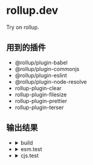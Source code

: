 # rollup.dev

Try on rollup.

## 用到的插件

-   @rollup/plugin-babel
-   @rollup/plugin-commonjs
-   @rollup/plugin-eslint
-   @rollup/plugin-node-resolve
-   rollup-plugin-clear
-   rollup-plugin-filesize
-   rollup-plugin-prettier
-   rollup-plugin-terser

## 输出结果

-   <details>
    <summary>build</summary>

    ```js
    > Executing task: npm run build <
    ```


    > rollup.dev@1.0.0 build
    > rollup -c
    
    cleared:  ${Your Workspace Folder}\rollup.dev\dist
    
    src/raw.main.js → dist/raw.main.src.ncp.mjs, dist/raw.main.src.ncp.cjs, dist/raw.main.min.ncp.mjs, dist/raw.main.min.ncp.cjs...
    ┌────────────────────────────────────────────┐
    │                                            │
    │   Destination: dist/raw.main.src.ncp.mjs   │
    │   Bundle Size:  218 B                      │
    │   Minified Size:  163 B                    │
    │   Gzipped Size:  127 B                     │
    │                                            │
    └────────────────────────────────────────────┘
    ┌────────────────────────────────────────────┐
    │                                            │
    │   Destination: dist/raw.main.src.ncp.cjs   │
    │   Bundle Size:  943 B                      │
    │   Minified Size:  456 B                    │
    │   Gzipped Size:  279 B                     │
    │                                            │
    └────────────────────────────────────────────┘
    ┌────────────────────────────────────────────┐
    │                                            │
    │   Destination: dist/raw.main.min.ncp.mjs   │
    │   Bundle Size:  93 B                       │
    │   Minified Size:  92 B                     │
    │   Gzipped Size:  100 B                     │
    │                                            │
    └────────────────────────────────────────────┘
    ┌────────────────────────────────────────────┐
    │                                            │
    │   Destination: dist/raw.main.min.ncp.cjs   │
    │   Bundle Size:  457 B                      │
    │   Minified Size:  456 B                    │
    │   Gzipped Size:  279 B                     │
    │                                            │
    └────────────────────────────────────────────┘
    created dist/raw.main.src.ncp.mjs, dist/raw.main.src.ncp.cjs, dist/raw.main.min.ncp.mjs, dist/raw.main.min.ncp.cjs in 1.5s
    
    src/api.main.js → dist/api.main.src.ncp.mjs, dist/api.main.src.ncp.cjs, dist/api.main.min.ncp.mjs, dist/api.main.min.ncp.cjs...
    ┌────────────────────────────────────────────┐
    │                                            │
    │   Destination: dist/api.main.src.ncp.mjs   │
    │   Bundle Size:  924 B                      │
    │   Minified Size:  631 B                    │
    │   Gzipped Size:  343 B                     │
    │                                            │
    └────────────────────────────────────────────┘
    ┌────────────────────────────────────────────┐
    │                                            │
    │   Destination: dist/api.main.src.ncp.cjs   │
    │   Bundle Size:  1.68 KB                    │
    │   Minified Size:  789 B                    │
    │   Gzipped Size:  429 B                     │
    │                                            │
    └────────────────────────────────────────────┘
    ┌────────────────────────────────────────────┐
    │                                            │
    │   Destination: dist/api.main.min.ncp.mjs   │
    │   Bundle Size:  426 B                      │
    │   Minified Size:  421 B                    │
    │   Gzipped Size:  267 B                     │
    │                                            │
    └────────────────────────────────────────────┘
    ┌────────────────────────────────────────────┐
    │                                            │
    │   Destination: dist/api.main.min.ncp.cjs   │
    │   Bundle Size:  790 B                      │
    │   Minified Size:  785 B                    │
    │   Gzipped Size:  429 B                     │
    │                                            │
    └────────────────────────────────────────────┘
    created dist/api.main.src.ncp.mjs, dist/api.main.src.ncp.cjs, dist/api.main.min.ncp.mjs, dist/api.main.min.ncp.cjs in 622ms
    
    src/raw.main.js → dist/raw.main.src.mjs, dist/raw.main.src.cjs, dist/raw.main.min.mjs, dist/raw.main.min.cjs...
    ┌────────────────────────────────────────┐
    │                                        │
    │   Destination: dist/raw.main.src.mjs   │
    │   Bundle Size:  218 B                  │
    │   Minified Size:  163 B                │
    │   Gzipped Size:  127 B                 │
    │                                        │
    └────────────────────────────────────────┘
    ┌────────────────────────────────────────┐
    │                                        │
    │   Destination: dist/raw.main.src.cjs   │
    │   Bundle Size:  846 B                  │
    │   Minified Size:  418 B                │
    │   Gzipped Size:  270 B                 │
    │                                        │
    └────────────────────────────────────────┘
    ┌────────────────────────────────────────┐
    │                                        │
    │   Destination: dist/raw.main.min.mjs   │
    │   Bundle Size:  93 B                   │
    │   Minified Size:  92 B                 │
    │   Gzipped Size:  100 B                 │
    │                                        │
    └────────────────────────────────────────┘
    ┌────────────────────────────────────────┐
    │                                        │
    │   Destination: dist/raw.main.min.cjs   │
    │   Bundle Size:  419 B                  │
    │   Minified Size:  418 B                │
    │   Gzipped Size:  270 B                 │
    │                                        │
    └────────────────────────────────────────┘
    created dist/raw.main.src.mjs, dist/raw.main.src.cjs, dist/raw.main.min.mjs, dist/raw.main.min.cjs in 630ms
    
    src/api.main.js → dist/api.main.src.mjs, dist/api.main.src.cjs, dist/api.main.min.mjs, dist/api.main.min.cjs...
    ┌────────────────────────────────────────┐
    │                                        │
    │   Destination: dist/api.main.src.mjs   │
    │   Bundle Size:  18.82 KB               │
    │   Minified Size:  8.63 KB              │
    │   Gzipped Size:  3.07 KB               │
    │                                        │
    └────────────────────────────────────────┘
    ┌────────────────────────────────────────┐
    │                                        │
    │   Destination: dist/api.main.src.cjs   │
    │   Bundle Size:  21.46 KB               │
    │   Minified Size:  6.09 KB              │
    │   Gzipped Size:  2.64 KB               │
    │                                        │
    └────────────────────────────────────────┘
    ┌────────────────────────────────────────┐
    │                                        │
    │   Destination: dist/api.main.min.mjs   │
    │   Bundle Size:  5.79 KB                │
    │   Minified Size:  5.7 KB               │
    │   Gzipped Size:  2.49 KB               │
    │                                        │
    └────────────────────────────────────────┘
    ┌────────────────────────────────────────┐
    │                                        │
    │   Destination: dist/api.main.min.cjs   │
    │   Bundle Size:  6.09 KB                │
    │   Minified Size:  6.02 KB              │
    │   Gzipped Size:  2.6 KB                │
    │                                        │
    └────────────────────────────────────────┘
    created dist/api.main.src.mjs, dist/api.main.src.cjs, dist/api.main.min.mjs, dist/api.main.min.cjs in 1.6s
    ```
    
    </details>

-   <details>
    <summary>esm.test</summary>

    ```js
    > Executing task: npm run esm.test <

    > rollup.dev@1.0.0 esm.test
    > node ./test/demo.mjs

    { run: [Function: r] } { run: [Function: r] }
    sup string sub method
    sup string sub method
    ```

    </details>

-   <details>
    <summary>cjs.test</summary>

    ```js
    > Executing task: npm run cjs.test <

    > rollup.dev@1.0.0 cjs.test
    > node ./test/demo.cjs

    { default: { run: [Function: Tt] }, run: [Function: Tt] } { default: { run: [Function: Tt] }, run: [Function: Tt] }
    sup string sub method
    sup string sub method
    ```

    </details>
